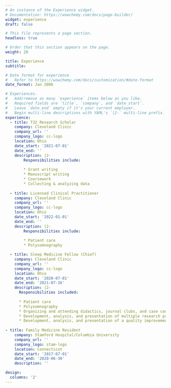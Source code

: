 ```yaml
---
# An instance of the Experience widget.
# Documentation: https://wowchemy.com/docs/page-builder/
widget: experience
draft: false

# This file represents a page section.
headless: true

# Order that this section appears on the page.
weight: 20

title: Experience
subtitle:

# Date format for experience
#   Refer to https://wowchemy.com/docs/customization/#date-format
date_format: Jan 2006

# Experiences.
#   Add/remove as many `experience` items below as you like.
#   Required fields are `title`, `company`, and `date_start`.
#   Leave `date_end` empty if it's your current employer.
#   Begin multi-line descriptions with YAML's `|2-` multi-line prefix.
experience:
  - title: T32 Research Scholar
    company: Cleveland Clinic
    company_url: ''
    company_logo: cc-logo
    location: Ohio
    date_start: '2021-07-01'
    date_end: ''
    description: |2-
        Responsibilities include:
        
        * Grant writing
        * Manuscript writing
        * Coursework
        * Collecting & analyzing data
    
  - title: Licensed Clinical Practitioner
    company: Cleveland Clinic
    company_url: ''
    company_logo: cc-logo
    location: Ohio
    date_start: '2022-01-01'
    date_end: ''
    description: |2-
        Responsibilities include:
        
        * Patient care
        * Polysomnography

  - title: Sleep Medicine Fellow (Chief)
    company: Cleveland Clinic
    company_url: ''
    company_logo: cc-logo
    location: Ohio
    date_start: '2020-07-01'
    date_end: '2021-07-16'
    description: |2-
      Responsibilities included:
      
      * Patient care
      * Polysomnography
      * Organizing and attending didactics, journal clubs, and case conferences
      * Development, analysis, and presentation of multiple research project
      * Development, analysis, and presentation of a quality improvement project
      
- title: Family Medicine Resident
    company: Stamford Hospital/Columbia University
    company_url: ''
    company_logo: stam-logo
    location: Connecticut
    date_start: '2017-07-01'
    date_end: '2020-06-30'
    description: ''

design:
  columns: '2'
---
```

